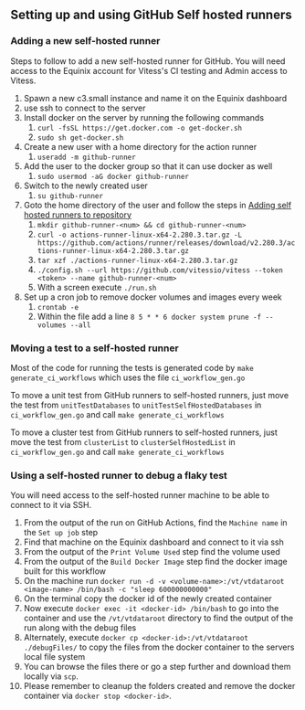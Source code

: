## Setting up and using GitHub Self hosted runners

### Adding a new self-hosted runner
Steps to follow to add a new self-hosted runner for GitHub. 
You will need access to the Equinix account for Vitess's CI testing and Admin
access to Vitess.

1. Spawn a new c3.small instance and name it on the Equinix dashboard
2. use ssh to connect to the server
3. Install docker on the server by running the following commands
   1. `curl -fsSL https://get.docker.com -o get-docker.sh`
   2. `sudo sh get-docker.sh`
4. Create a new user with a home directory for the action runner
   1. `useradd -m github-runner`
5. Add the user to the docker group so that it can use docker as well
   1. `sudo usermod -aG docker github-runner`
6. Switch to the newly created user
   1. `su github-runner`
7. Goto the home directory of the user and follow the steps in [Adding self hosted runners to repository](https://docs.github.com/en/actions/hosting-your-own-runners/adding-self-hosted-runners#adding-a-self-hosted-runner-to-a-repository)
   1. `mkdir github-runner-<num> && cd github-runner-<num>`
   2. `curl -o actions-runner-linux-x64-2.280.3.tar.gz -L https://github.com/actions/runner/releases/download/v2.280.3/actions-runner-linux-x64-2.280.3.tar.gz`
   3. `tar xzf ./actions-runner-linux-x64-2.280.3.tar.gz`
   4. `./config.sh --url https://github.com/vitessio/vitess --token <token> --name github-runner-<num>`
   5. With a screen execute `./run.sh`
8. Set up a cron job to remove docker volumes and images every week
   1. `crontab -e`
   2. Within the file add a line `8 5 * * 6 docker system prune -f --volumes --all`

### Moving a test to a self-hosted runner
Most of the code for running the tests is generated code by `make generate_ci_workflows` which uses the file `ci_workflow_gen.go`

To move a unit test from GitHub runners to self-hosted runners, just move the test from `unitTestDatabases` to `unitTestSelfHostedDatabases` in `ci_workflow_gen.go` and call `make generate_ci_workflows`

To move a cluster test from GitHub runners to self-hosted runners, just move the test from `clusterList` to `clusterSelfHostedList` in `ci_workflow_gen.go` and call `make generate_ci_workflows`

### Using a self-hosted runner to debug a flaky test
You will need access to the self-hosted runner machine to be able to connect to it via SSH.
1. From the output of the run on GitHub Actions, find the `Machine name` in the `Set up job` step 
2. Find that machine on the Equinix dashboard and connect to it via ssh
3. From the output of the `Print Volume Used` step find the volume used
4. From the output of the `Build Docker Image` step find the docker image built for this workflow
5. On the machine run `docker run -d -v <volume-name>:/vt/vtdataroot <image-name> /bin/bash -c "sleep 600000000000"`
6. On the terminal copy the docker id of the newly created container
7. Now execute `docker exec -it <docker-id> /bin/bash` to go into the container and use the `/vt/vtdataroot` directory to find the output of the run along with the debug files
8. Alternately, execute `docker cp <docker-id>:/vt/vtdataroot ./debugFiles/` to copy the files from the docker container to the servers local file system
9. You can browse the files there or go a step further and download them locally via `scp`.
10. Please remember to cleanup the folders created and remove the docker container via `docker stop <docker-id>`.
